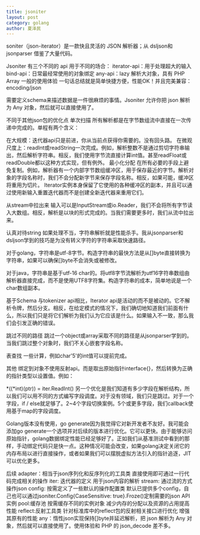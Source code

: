 ```yaml
---
title: jsoniter
layout: post
category: golang
author: 夏泽民
---
```

soniter（json-iterator）是一款快且灵活的 JSON 解析器；从 dsljson和 jsonparser 借鉴了大量代码。

Jsoniter 有三个不同的 api 用于不同的场合：
iterator-api：用于处理超大的输入
bind-api：日常最经常使用的对象绑定
any-api：lazy 解析大对象，具有 PHP Array 一般的使用体验
一句话总结就是简单快捷方便，性能OK！并且完美兼容：encoding/json
<!-- more -->
需要定义schema来描述数据是一件很麻烦的事情。Jsoniter 允许你把 json 解析为 Any 对象，然后就可以直接使用了。

不同于其他json包的优化点
单次扫描
所有解析都是在字节数组流中直接在一次传递中完成的。单程有两个含义：

在大规模：迭代器api只是前进，你从当前点获得你需要的。没有回头路。
在微观尺度上：readInt或readString一次完成。例如，解析整数不是通过剪切字符串输出，然后解析字符串。相反，我们使用字节流直接计算int值。甚至readFloat或readDouble都以这种方式实现，但有例外。
最小化分配
在所有必要的手段上避免复制。例如，解析器有一个内部字节数组缓冲区，用于保存最近的字节。解析对象的字段名称时，我们不会分配新字节来保存字段名称。相反，如果可能，缓冲区将重用为切片。
Iterator实例本身保留了它使用的各种缓冲区的副本，并且可以通过使用新输入重置迭代器而不是创建全新迭代器来重用它们。

从stream中拉出来
输入可以是InputStream或io.Reader，我们不会将所有字节读入大数组。相反，解析是以块的形式完成的。当我们需要更多时，我们从流中拉出来。

认真对待string
如果处理不当，字符串解析就是性能杀手。我从jsonparser和dsljson学到的技巧是为没有转义字符的字符串采取快速路径。

对于golang，字符串是utf-8字节。构造字符串的最快方法是从[]byte直接转换为字符串，如果可以确保[]byte不会消失或被修改。

对于java，字符串是基于utf-16 char的。将utf8字节流解析为utf16字符串数组由解析器直接完成，而不是使用UTF8字符集。构造字符串的成本，简单地说是一个char数组副本。

基于Schema
与tokenizer api相比，Iterator api是活动的而不是被动的。它不解析令牌，然后分支。相反，在给定模式的情况下，我们确切地知道我们前面有什么，所以我们只是将它们解析为我们认为它应该是什么。如果输入不一致，那么我们会引发正确的错误。

跳过不同的路径
跳过一个object或array采取不同的路径是从jsonparser学到的。当我们跳过整个对象时，我们不关心嵌套字段名称。

表查找
一些计算，例如char'5'的int值可以提前完成。

其他
绑定到对象不使用反射api。而是取出原始指针interface{}，然后转换为正确的指针类型以设置值。例如：

*((*int)(ptr)) = iter.ReadInt()
另一个优化是我们知道有多少字段在解析结构，所以我们可以用不同的方式编写字段调度。对于没有领域，我们只是跳过。对于一个字段，if / else就足够了。2~4个字段切换案例。5个或更多字段，我们callback使用基于map的字段调度。

Golang版本没有使用，go generate因为我觉得它对新开发者不友好。我可能会添加go generate一个选项并对后续的版本进行优化。它可以更快。由于能够访问原始指针，golang数据绑定性能已经足够好了。正如我们从基准测试中看到的那样，手动绑定代码只是快一点。这种情况可能会改变，如果golang决定关闭它的内存布局以进行直接操作，或者如果我们可以摆脱虚拟方法引入的指针追逐，JIT可以优化更多。

后续
adapter：相当于json序列化和反序列化的工具类 直接使用即可通过一行代码完成相关的操作
iter: 迭代器的定义 用于json内容的解析
stream: 通过流的方式操作json
config: 按需定义了一些默认的操作配置类 默认已提供多个config，自己也可以通过jsoniter.Config{CaseSensitive: true}.Froze()定制需要的json API实例
pool:缓存池 按需缓存不同的实例对象 减少内存的分配以及资源的占用提高性能
reflect:反射工具类 针对标准库中的reflect包的反射相关接口进行优化 增强其原有的性能
any：惰性json实现保持[]byte并延迟解析，把 json 解析为 Any 对象，然后就可以直接使用了。使用体验和 PHP 的 json_decode 差不多。
